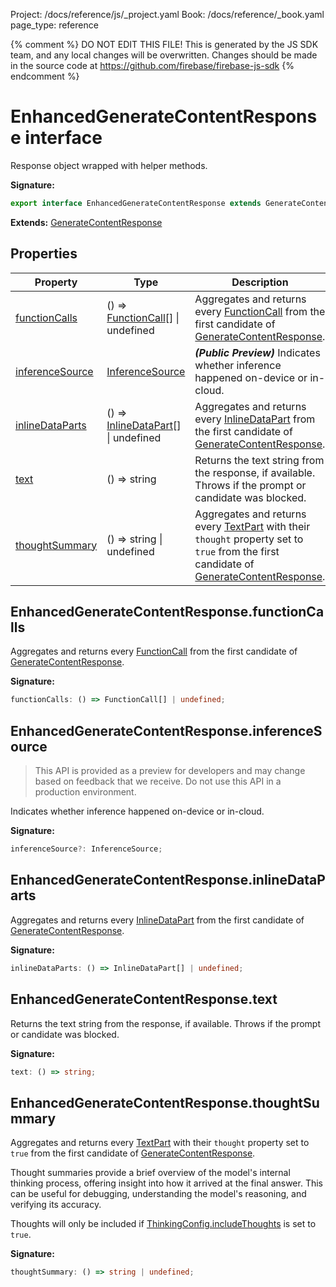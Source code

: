 Project: /docs/reference/js/_project.yaml
Book: /docs/reference/_book.yaml
page_type: reference

{% comment %}
DO NOT EDIT THIS FILE!
This is generated by the JS SDK team, and any local changes will be
overwritten. Changes should be made in the source code at
https://github.com/firebase/firebase-js-sdk
{% endcomment %}

# EnhancedGenerateContentResponse interface
Response object wrapped with helper methods.

<b>Signature:</b>

```typescript
export interface EnhancedGenerateContentResponse extends GenerateContentResponse 
```
<b>Extends:</b> [GenerateContentResponse](./ai.generatecontentresponse.md#generatecontentresponse_interface)

## Properties

|  Property | Type | Description |
|  --- | --- | --- |
|  [functionCalls](./ai.enhancedgeneratecontentresponse.md#enhancedgeneratecontentresponsefunctioncalls) | () =&gt; [FunctionCall](./ai.functioncall.md#functioncall_interface)<!-- -->\[\] \| undefined | Aggregates and returns every [FunctionCall](./ai.functioncall.md#functioncall_interface) from the first candidate of [GenerateContentResponse](./ai.generatecontentresponse.md#generatecontentresponse_interface)<!-- -->. |
|  [inferenceSource](./ai.enhancedgeneratecontentresponse.md#enhancedgeneratecontentresponseinferencesource) | [InferenceSource](./ai.md#inferencesource) | <b><i>(Public Preview)</i></b> Indicates whether inference happened on-device or in-cloud. |
|  [inlineDataParts](./ai.enhancedgeneratecontentresponse.md#enhancedgeneratecontentresponseinlinedataparts) | () =&gt; [InlineDataPart](./ai.inlinedatapart.md#inlinedatapart_interface)<!-- -->\[\] \| undefined | Aggregates and returns every [InlineDataPart](./ai.inlinedatapart.md#inlinedatapart_interface) from the first candidate of [GenerateContentResponse](./ai.generatecontentresponse.md#generatecontentresponse_interface)<!-- -->. |
|  [text](./ai.enhancedgeneratecontentresponse.md#enhancedgeneratecontentresponsetext) | () =&gt; string | Returns the text string from the response, if available. Throws if the prompt or candidate was blocked. |
|  [thoughtSummary](./ai.enhancedgeneratecontentresponse.md#enhancedgeneratecontentresponsethoughtsummary) | () =&gt; string \| undefined | Aggregates and returns every [TextPart](./ai.textpart.md#textpart_interface) with their <code>thought</code> property set to <code>true</code> from the first candidate of [GenerateContentResponse](./ai.generatecontentresponse.md#generatecontentresponse_interface)<!-- -->. |

## EnhancedGenerateContentResponse.functionCalls

Aggregates and returns every [FunctionCall](./ai.functioncall.md#functioncall_interface) from the first candidate of [GenerateContentResponse](./ai.generatecontentresponse.md#generatecontentresponse_interface)<!-- -->.

<b>Signature:</b>

```typescript
functionCalls: () => FunctionCall[] | undefined;
```

## EnhancedGenerateContentResponse.inferenceSource

> This API is provided as a preview for developers and may change based on feedback that we receive. Do not use this API in a production environment.
> 

Indicates whether inference happened on-device or in-cloud.

<b>Signature:</b>

```typescript
inferenceSource?: InferenceSource;
```

## EnhancedGenerateContentResponse.inlineDataParts

Aggregates and returns every [InlineDataPart](./ai.inlinedatapart.md#inlinedatapart_interface) from the first candidate of [GenerateContentResponse](./ai.generatecontentresponse.md#generatecontentresponse_interface)<!-- -->.

<b>Signature:</b>

```typescript
inlineDataParts: () => InlineDataPart[] | undefined;
```

## EnhancedGenerateContentResponse.text

Returns the text string from the response, if available. Throws if the prompt or candidate was blocked.

<b>Signature:</b>

```typescript
text: () => string;
```

## EnhancedGenerateContentResponse.thoughtSummary

Aggregates and returns every [TextPart](./ai.textpart.md#textpart_interface) with their `thought` property set to `true` from the first candidate of [GenerateContentResponse](./ai.generatecontentresponse.md#generatecontentresponse_interface)<!-- -->.

Thought summaries provide a brief overview of the model's internal thinking process, offering insight into how it arrived at the final answer. This can be useful for debugging, understanding the model's reasoning, and verifying its accuracy.

Thoughts will only be included if [ThinkingConfig.includeThoughts](./ai.thinkingconfig.md#thinkingconfigincludethoughts) is set to `true`<!-- -->.

<b>Signature:</b>

```typescript
thoughtSummary: () => string | undefined;
```
